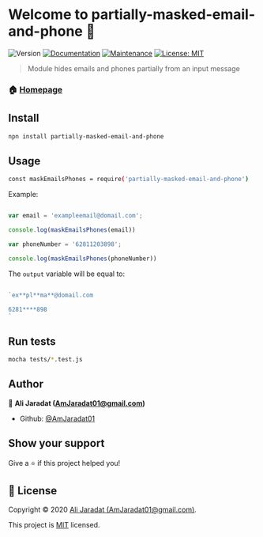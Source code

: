 # Welcome to partially-masked-email-and-phone 👋
![Version](https://img.shields.io/badge/version-1.0.0-blue.svg?cacheSeconds=2592000)
[![Documentation](https://img.shields.io/badge/documentation-yes-brightgreen.svg)](https://github.com/AmJaradat01/Partially-mask-email-phone#readme)
[![Maintenance](https://img.shields.io/badge/Maintained%3F-yes-green.svg)](https://github.com/AmJaradat01/Partially-mask-email-phone/graphs/commit-activity)
[![License: MIT](https://img.shields.io/github/license/AmJaradat01/partially-masked-email-and-phone)](https://github.com/AmJaradat01/Partially-mask-email-phone/blob/master/LICENSE)

> Module hides emails and phones partially from an input message

### 🏠 [Homepage](https://github.com/AmJaradat01/Partially-mask-email-phone#readme)

## Install

```sh
npn install partially-masked-email-and-phone
```

## Usage

```sh
const maskEmailsPhones = require('partially-masked-email-and-phone')
```
Example:

```javascript

var email = 'exampleemail@domail.com';

console.log(maskEmailsPhones(email))

var phoneNumber = '62811203898';

console.log(maskEmailsPhones(phoneNumber))

```

The `output` variable will be equal to: 

```javascript

`ex**pl**ma**@domail.com

6281****898
`

```

## Run tests

```sh
mocha tests/*.test.js
```

## Author

👤 **Ali Jaradat (AmJaradat01@gmail.com)**

* Github: [@AmJaradat01](https://github.com/AmJaradat01)

## Show your support

Give a ⭐️ if this project helped you!


## 📝 License

Copyright © 2020 [Ali Jaradat (AmJaradat01@gmail.com)](https://github.com/AmJaradat01).

This project is [MIT](https://github.com/AmJaradat01/Partially-mask-email-phone/blob/master/LICENSE) licensed.